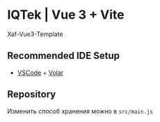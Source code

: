 # IQTek | Vue 3 + Vite

Xaf-Vue3-Template

## Recommended IDE Setup

- [VSCode](https://code.visualstudio.com/) + [Volar](https://marketplace.visualstudio.com/items?itemName=johnsoncodehk.volar)

## Repository

Изменить способ хранения можно в `src/main.js`
